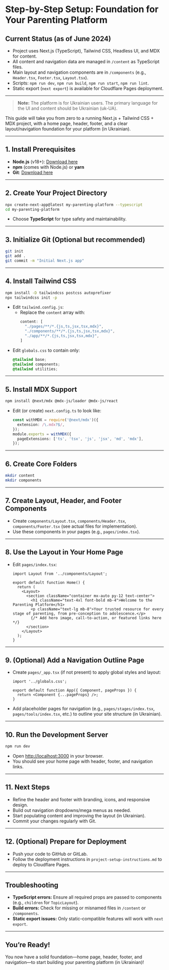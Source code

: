 # Step-by-Step Setup: Foundation for Your Parenting Platform

## Current Status (as of June 2024)
- Project uses Next.js (TypeScript), Tailwind CSS, Headless UI, and MDX for content.
- All content and navigation data are managed in `/content` as TypeScript files.
- Main layout and navigation components are in `/components` (e.g., `Header.tsx`, `Footer.tsx`, `Layout.tsx`).
- Scripts: `npm run dev`, `npm run build`, `npm run start`, `npm run lint`.
- Static export (`next export`) is available for Cloudflare Pages deployment.

---

> **Note:** The platform is for Ukrainian users. The primary language for the UI and content should be Ukrainian (uk-UA).

This guide will take you from zero to a running Next.js + Tailwind CSS + MDX project, with a home page, header, footer, and a clear layout/navigation foundation for your platform (in Ukrainian).

---

## 1. Install Prerequisites
- **Node.js** (v18+): [Download here](https://nodejs.org/)
- **npm** (comes with Node.js) or **yarn**
- **Git**: [Download here](https://git-scm.com/)

---

## 2. Create Your Project Directory

```bash
npx create-next-app@latest my-parenting-platform --typescript
cd my-parenting-platform
```
- Choose **TypeScript** for type safety and maintainability.

---

## 3. Initialize Git (Optional but recommended)

```bash
git init
git add .
git commit -m "Initial Next.js app"
```

---

## 4. Install Tailwind CSS

```bash
npm install -D tailwindcss postcss autoprefixer
npx tailwindcss init -p
```

- Edit `tailwind.config.js`:
  - Replace the `content` array with:
    ```js
    content: [
      "./pages/**/*.{js,ts,jsx,tsx,mdx}",
      "./components/**/*.{js,ts,jsx,tsx,mdx}",
      "./app/**/*.{js,ts,jsx,tsx,mdx}",
    ]
    ```
- Edit `globals.css` to contain only:
    ```css
    @tailwind base;
    @tailwind components;
    @tailwind utilities;
    ```

---

## 5. Install MDX Support

```bash
npm install @next/mdx @mdx-js/loader @mdx-js/react
```

- Edit (or create) `next.config.ts` to look like:
    ```ts
    const withMDX = require('@next/mdx')({
      extension: /\.mdx?$/,
    });
    module.exports = withMDX({
      pageExtensions: ['ts', 'tsx', 'js', 'jsx', 'md', 'mdx'],
    });
    ```

---

## 6. Create Core Folders

```bash
mkdir content
mkdir components
```

---

## 7. Create Layout, Header, and Footer Components

- Create `components/Layout.tsx`, `components/Header.tsx`, `components/Footer.tsx` (see actual files for implementation).
- Use these components in your pages (e.g., `pages/index.tsx`).

---

## 8. Use the Layout in Your Home Page

- Edit `pages/index.tsx`:
    ```tsx
    import Layout from '../components/Layout';
    
    export default function Home() {
      return (
        <Layout>
          <section className="container mx-auto py-12 text-center">
            <h1 className="text-4xl font-bold mb-4">Welcome to the Parenting Platform</h1>
            <p className="text-lg mb-8">Your trusted resource for every stage of parenting, from pre-conception to adolescence.</p>
            {/* Add hero image, call-to-action, or featured links here */}
          </section>
        </Layout>
      );
    }
    ```

---

## 9. (Optional) Add a Navigation Outline Page

- Create `pages/_app.tsx` (if not present) to apply global styles and layout:
    ```tsx
    import '../globals.css';
    
    export default function App({ Component, pageProps }) {
      return <Component {...pageProps} />;
    }
    ```

- Add placeholder pages for navigation (e.g., `pages/stages/index.tsx`, `pages/tools/index.tsx`, etc.) to outline your site structure (in Ukrainian).

---

## 10. Run the Development Server

```bash
npm run dev
```
- Open [http://localhost:3000](http://localhost:3000) in your browser.
- You should see your home page with header, footer, and navigation links.

---

## 11. Next Steps
- Refine the header and footer with branding, icons, and responsive design.
- Build out navigation dropdowns/mega menus as needed.
- Start populating content and improving the layout (in Ukrainian).
- Commit your changes regularly with Git.

---

## 12. (Optional) Prepare for Deployment
- Push your code to GitHub or GitLab.
- Follow the deployment instructions in `project-setup-instructions.md` to deploy to Cloudflare Pages.

---

## Troubleshooting
- **TypeScript errors:** Ensure all required props are passed to components (e.g., `children` for `TopicLayout`).
- **Build errors:** Check for missing or misnamed files in `/content` or `/components`.
- **Static export issues:** Only static-compatible features will work with `next export`.

---

## You’re Ready!
You now have a solid foundation—home page, header, footer, and navigation—to start building your parenting platform (in Ukrainian)! 